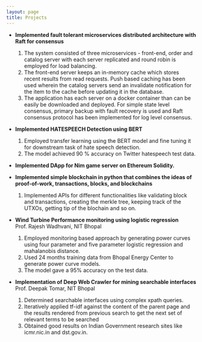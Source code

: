 ```yaml
---
layout: page
title: Projects
---
```


- **Implemented fault tolerant microservices distributed architecture with Raft for consensus**  
	1. The system consisted of three microservices - front-end, order and catalog server with each server replicated and round robin is employed for load balancing.
    2. The front-end server keeps an in-memory cache which stores recent results from read requests. Push based caching has been used wherein the catalog servers send an
invalidate notification for the item to the cache before updating it in the database.
    3. The application has each server on a docker container than can be easily be downloaded and deployed. For simple state level consensus, primary backup
with fault recovery is used and Raft consensus protocol has been implemented for log level consensus.

- **Implemented HATESPEECH Detection using BERT**  
	1. Employed transfer learning using the  BERT  model  and  fine  tuning  it  for downstream  task  of  hate  speech  detection.
    2. The model achieved 90 \% accuracy on Twitter hatespeech test data.
   
- **Implemented DApp for Nim game server on Ethereum Solidity.**

- **Implemented simple blockchain in python that combines the ideas of proof-of-work, transactions, blocks, and blockchains**  
	1. Implemented APIs for different functionalities like validating block and transactions, creating the merkle tree, keeping track of the UTXOs, getting tip of the blochain and so on.
    
- **Wind Turbine Performance monitoring using logistic regression**  
	Prof. Rajesh Wadhvani, NIT Bhopal
	1. Employed monitoring based approach by generating power curves using four parameter and five parameter logistic regression and mahalanobis distance.
    2. Used 24 months training data from Bhopal Energy Center to generate power curve models.
    3. The model gave a 95% accuracy on the test data.
    


- **Implementation of Deep Web Crawler for mining searchable interfaces**  
	Prof. Deepak Tomar, NIT Bhopal
	1. Determined searchable interfaces using complex xpath queries.
    2. Iteratively applied tf-idf  against the content of the parent page and the results rendered from previous search to get  the next set of relevant terms to be searched
    3. Obtained good results on Indian Government research sites like icmr.nic.in and dst.gov.in.
    
<br /> 


